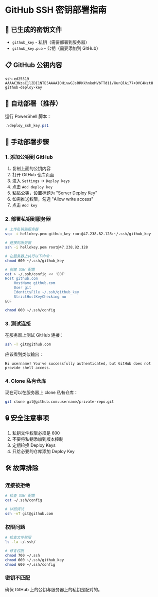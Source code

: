 # GitHub SSH 密钥部署指南

## 🔑 已生成的密钥文件
- `github_key` - 私钥（需要部署到服务器）
- `github_key.pub` - 公钥（需要添加到 GitHub）

## 📋 GitHub 公钥内容
```
ssh-ed25519 AAAAC3NzaC1lZDI1NTE5AAAAIOHivwGJsRRKkhnkoMVbTTd11/XunQlAi77+OVC4NztH github-deploy-key
```

## 🚀 自动部署（推荐）
运行 PowerShell 脚本：
```powershell
.\deploy_ssh_key.ps1
```

## 🔧 手动部署步骤

### 1. 添加公钥到 GitHub
1. 复制上面的公钥内容
2. 打开 GitHub 仓库页面
3. 进入 `Settings` → `Deploy keys`
4. 点击 `Add deploy key`
5. 粘贴公钥，设置标题为 "Server Deploy Key"
6. 如需推送权限，勾选 "Allow write access"
7. 点击 `Add key`

### 2. 部署私钥到服务器
```bash
# 上传私钥到服务器
scp -i hellokey.pem github_key root@47.238.82.128:~/.ssh/github_key

# 连接到服务器
ssh -i hellokey.pem root@47.238.82.128

# 在服务器上执行以下命令：
chmod 600 ~/.ssh/github_key

# 创建 SSH 配置
cat > ~/.ssh/config << 'EOF'
Host github.com
    HostName github.com
    User git
    IdentityFile ~/.ssh/github_key
    StrictHostKeyChecking no
EOF

chmod 600 ~/.ssh/config
```

### 3. 测试连接
在服务器上测试 GitHub 连接：
```bash
ssh -T git@github.com
```

应该看到类似输出：
```
Hi username! You've successfully authenticated, but GitHub does not provide shell access.
```

### 4. Clone 私有仓库
现在可以在服务器上 clone 私有仓库：
```bash
git clone git@github.com:username/private-repo.git
```

## 🔒 安全注意事项
1. 私钥文件权限必须是 600
2. 不要将私钥添加到版本控制
3. 定期轮换 Deploy Keys
4. 只给必要的仓库添加 Deploy Key

## 🛠️ 故障排除

### 连接被拒绝
```bash
# 检查 SSH 配置
cat ~/.ssh/config

# 详细调试
ssh -vT git@github.com
```

### 权限问题
```bash
# 检查文件权限
ls -la ~/.ssh/

# 修复权限
chmod 700 ~/.ssh
chmod 600 ~/.ssh/github_key
chmod 600 ~/.ssh/config
```

### 密钥不匹配
确保 GitHub 上的公钥与服务器上的私钥是配对的。

